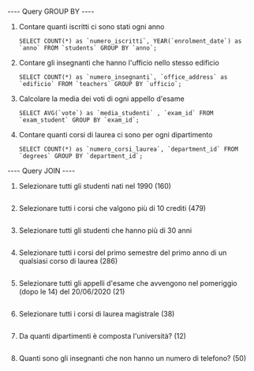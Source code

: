 
---- Query GROUP BY ----

1. Contare quanti iscritti ci sono stati ogni anno 
    ```
    SELECT COUNT(*) as `numero_iscritti`, YEAR(`enrolment_date`) as `anno` FROM `students` GROUP BY `anno`;
    ```

2. Contare gli insegnanti che hanno l'ufficio nello stesso edificio
    ```
    SELECT COUNT(*) as `numero_insegnanti`, `office_address` as `edificio` FROM `teachers` GROUP BY `ufficio`;
    ```

3. Calcolare la media dei voti di ogni appello d'esame 
    ```
    SELECT AVG(`vote`) as `media_studenti` , `exam_id` FROM `exam_student` GROUP BY `exam_id`;
    ```

4. Contare quanti corsi di laurea ci sono per ogni dipartimento
    ```
    SELECT COUNT(*) as `numero_corsi_laurea`, `department_id` FROM `degrees` GROUP BY `department_id`;
    ```


---- Query JOIN ----

1. Selezionare tutti gli studenti nati nel 1990 (160) 
    ```
    ```

2. Selezionare tutti i corsi che valgono più di 10 crediti (479)
    ```
    ```

3. Selezionare tutti gli studenti che hanno più di 30 anni 
    ```
    ```

4. Selezionare tutti i corsi del primo semestre del primo anno di un qualsiasi corso di laurea (286)
    ```
    ```

5. Selezionare tutti gli appelli d'esame che avvengono nel pomeriggio (dopo le 14) del 20/06/2020 (21)
    ```
    ```

6. Selezionare tutti i corsi di laurea magistrale (38) 
    ```
    ```

7. Da quanti dipartimenti è composta l'università? (12)
    ```
    ```

8. Quanti sono gli insegnanti che non hanno un numero di telefono? (50)
    ```
    ```

